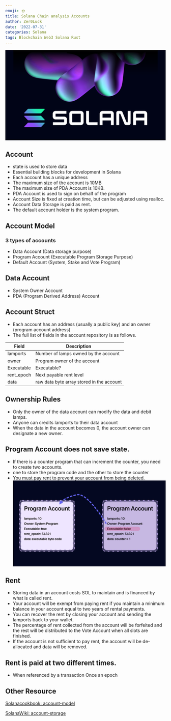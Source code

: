```yaml
---
emoji: 🌞
title: Solana Chain analysis Accounts
author: Zer0Luck
date: '2022-07-31'
categories: Solana
tags: Blockchain Web3 Solana Rust
---
```

![./sol.png](./sol.png)
## Account
- state is used to store data
- Essential building blocks for development in Solana
- Each account has a unique address
- The maximum size of the account is 10MB
- The maximum size of PDA Account is 10KB.
- PDA Account is used to sign on behalf of the program
- Account Size is fixed at creation time, but can be adjusted using realloc.
- Account Data Storage is paid as rent.
- The default account holder is the system program.

## Account Model
### 3 types of accounts
- Data Account (Data storage purpose)
- Program Account (Executable Program Storage Purpose)
- Default Account (System, Stake and Vote Program)

## Data Account
- System Owner Account
- PDA (Program Derived Address) Account

## Account Struct
- Each account has an address (usually a public key) and an owner (program account address)
- The full list of fields in the account repository is as follows.

<table>
<thead>
<tr>
<th>Field</th>
<th>Description</th>
</tr>
</thead>
<tbody>
<tr>
<td>lamports</td>
<td>Number of lamps owned by the account</td>
</tr>
<tr>
<td>owner</td>
<td>Program owner of the account</td>
</tr>
<tr>
<td>Executable</td>
<td>Executable?</td>
</tr>
<tr>
<td>rent_epoch</td>
<td>Next payable rent level</td>
</tr>
<tr>
<td>data</td>
<td>raw data byte array stored in the account</td>
</tr>
</tbody>
</table>

## Ownership Rules
- Only the owner of the data account can modify the data and debit lamps.
- Anyone can credits lamports to their data account
- When the data in the account becomes 0, the account owner can designate a new owner.

## Program Account does not save state.
- If there is a counter program that can increment the counter, you need to create two accounts.
- one to store the program code and the other to store the counter
- You must pay rent to prevent your account from being deleted.
![./Solana-account-example.png](./Solana-account-example.png)

## Rent
- Storing data in an account costs SOL to maintain and is financed by what is called rent.
- Your account will be exempt from paying rent if you maintain a minimum balance in your account equal to two years of rental payments.
- You can recover the rent by closing your account and sending the lamports back to your wallet.
- The percentage of rent collected from the account will be forfeited and the rest will be distributed to the Vote Account when all slots are finished.
- If the account is not sufficient to pay rent, the account will be de-allocated and data will be removed.
## Rent is paid at two different times.
- When referenced by a transaction
Once an epoch

## Other Resource

[Solanacookbook: account-model](https://solanacookbook.com/core-concepts/accounts.html#account-model)

[SolanaWiki: account-storage](https://solana.wiki/zh-cn/docs/account-model/#account-storage)


```toc
```